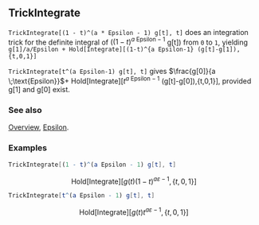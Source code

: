 ## TrickIntegrate

`TrickIntegrate[(1 - t)^(a * Epsilon - 1) g[t], t]` does an integration trick for the definite integral of ($(1-t)^{a \;\text{Epsilon}-1}$ g[t])  from `0` to `1`, yielding  `g[1]/a/Epsilon + Hold[Integrate][(1-t)^{a Epsilon-1} (g[t]-g[1]),{t,0,1}]`

`TrickIntegrate[t^(a Epsilon-1) g[t], t]` gives $\frac{g[0]}{a \;\text{Epsilon}}$+ Hold[Integrate][$t^{a \;\text{Epsilon}-1}$ (g[t]-g[0]),{t,0,1}], provided g[1] and g[0] exist.

### See also

[Overview](Extra/FeynCalc.md), [Epsilon](Epsilon.md).

### Examples

```mathematica
TrickIntegrate[(1 - t)^(a Epsilon - 1) g[t], t]
```

$$\text{Hold}[\text{Integrate}]\left[g(t) (1-t)^{a \varepsilon -1},\{t,0,1\}\right]$$

```mathematica
TrickIntegrate[t^(a Epsilon - 1) g[t], t]
```

$$\text{Hold}[\text{Integrate}]\left[g(t) t^{a \varepsilon -1},\{t,0,1\}\right]$$